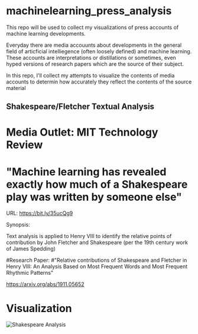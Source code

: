 # machinelearning_press_analysis
This repo will be used to collect my visualizations of press accounts of machine learning developments.

Everyday there are media accouunts about developments in the general field of articficial intelliegence (often loosely defined) and machine learning. These accounts are interpretations or distillations or sometimes, even hyped versions of research papers which are the source of their subject.

In this repo, I'll collect my attempts to visualize the contents of media accounts to determin how accurately they reflect the contents of the source material


## Shakespeare/Fletcher Textual Analysis

# Media Outlet: MIT Technology Review 
# "Machine learning has revealed exactly how much of a Shakespeare play was written by someone else"

URL: https://bit.ly/35ucQg9

Synopsis:

Text analysis is applied to Henry VIII to identify the relative points of contribution by John Fletcher and Shakespeare (per the 19th century work of James Spedding)

#Research Paper: 
#"Relative contributions of Shakespeare and Fletcher in Henry VIII: An Analysis Based on Most Frequent Words and Most Frequent Rhythmic Patterns"

https://arxiv.org/abs/1911.05652

# Visualization

![Shakespeare Analysis](https://mlabshare.blob.core.windows.net/malbshare/Shakespeare-Neural-Network-Story-Flow.png)
